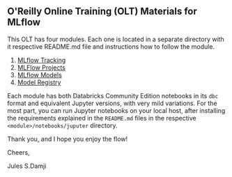 ## O'Reilly Online Training (OLT) Materials for MLflow

This OLT has four modules. Each one is located in a separate directory with 
it respective README.md file and instructions how to follow the module.

1. [MLflow Tracking](./tracking/README.md)
2. [MLFlow Projects](./projects/README.md)
3. [MLflow Models](./models/README.md)
4. [Model Registry](./model_registery/README.md)

Each module has both Databricks Community Edition notebooks in its `dbc` format and equivalent 
Jupyter versions, with very mild variations. For the most part, you can run Jupyter 
notebooks on your local host, after installing the requirements explained in the 
`README.md` files in the respective `<module>/notebooks/juputer` directory.

Thank you, and I hope you enjoy the flow!

Cheers,

Jules S.Damji


